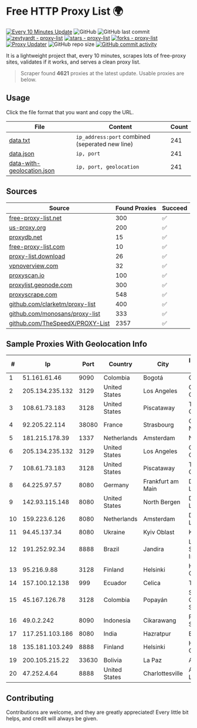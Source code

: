 
# Free HTTP Proxy List 🌍

[![Every 10 Minutes Update](https://github.com/mertguvencli/http-proxy-list/actions/workflows/main.yml/badge.svg?branch=main)](https://github.com/mertguvencli/http-proxy-list/actions/workflows/main.yml)
![GitHub](https://img.shields.io/github/license/mertguvencli/http-proxy-list)
![GitHub last commit](https://img.shields.io/github/last-commit/mertguvencli/http-proxy-list)
[![zevtyardt - proxy-list](https://img.shields.io/static/v1?label=zevtyardt&message=proxy-list&color=blue&logo=github)](https://github.com/zevtyardt/proxy-list "Go to GitHub repo")
[![stars - proxy-list](https://img.shields.io/github/stars/zevtyardt/proxy-list?style=social)](https://github.com/zevtyardt/proxy-list)
[![forks - proxy-list](https://img.shields.io/github/forks/zevtyardt/proxy-list?style=social)](https://github.com/zevtyardt/proxy-list)
[![Proxy Updater](https://github.com/zevtyardt/proxy-list/workflows/Proxy%20Updater/badge.svg)](https://github.com/zevtyardt/proxy-list/actions?query=workflow:"Proxy+Updater")
![GitHub repo size](https://img.shields.io/github/repo-size/zevtyardt/proxy-list)
[![GitHub commit activity](https://img.shields.io/github/commit-activity/m/zevtyardt/proxy-list?logo=commits)](https://github.com/zevtyardt/proxy-list/commits/main)

It is a lightweight project that, every 10 minutes, scrapes lots of free-proxy sites, validates if it works, and serves a clean proxy list.

> Scraper found **4621** proxies at the latest update. Usable proxies are below.

## Usage

Click the file format that you want and copy the URL.

|File|Content|Count|
|----|-------|-----|
|[data.txt](https://raw.githubusercontent.com/mertguvencli/http-proxy-list/main/proxy-list/data.txt)|`ip_address:port` combined (seperated new line)|241|
|[data.json](https://raw.githubusercontent.com/mertguvencli/http-proxy-list/main/proxy-list/data.json)|`ip, port`|241|
|[data-with-geolocation.json](https://raw.githubusercontent.com/mertguvencli/http-proxy-list/main/proxy-list/data-with-geolocation.json)|`ip, port, geolocation`|241|

## Sources

|Source|Found Proxies|Succeed|
|------|-------------|-------|
|[free-proxy-list.net](https://free-proxy-list.net)|300|✅|
|[us-proxy.org](https://www.us-proxy.org)|200|✅|
|[proxydb.net](http://proxydb.net)|15|✅|
|[free-proxy-list.com](https://free-proxy-list.com/?page=&port=&type%5B%5D=http&type%5B%5D=https&up_time=0&search=Search)|10|✅|
|[proxy-list.download](https://www.proxy-list.download/HTTP)|26|✅|
|[vpnoverview.com](https://vpnoverview.com/privacy/anonymous-browsing/free-proxy-servers)|32|✅|
|[proxyscan.io](https://www.proxyscan.io)|100|✅|
|[proxylist.geonode.com](https://proxylist.geonode.com/api/proxy-list?limit=300&page=1&sort_by=lastChecked&sort_type=desc&protocols=http,https)|300|✅|
|[proxyscrape.com](https://api.proxyscrape.com/v2/?request=displayproxies&protocol=http&timeout=10000&country=all&ssl=all&anonymity=all)|548|✅|
|[github.com/clarketm/proxy-list](https://raw.githubusercontent.com/clarketm/proxy-list/master/proxy-list-raw.txt)|400|✅|
|[github.com/monosans/proxy-list](https://raw.githubusercontent.com/monosans/proxy-list/main/proxies/http.txt)|333|✅|
|[github.com/TheSpeedX/PROXY-List](https://raw.githubusercontent.com/TheSpeedX/PROXY-List/master/http.txt)|2357|✅|


## Sample Proxies With Geolocation Info

|#|Ip|Port|Country|City|Internet Service Provider|
|-|--|----|-------|----|-------------------------|
|1|51.161.61.46|9090|Colombia|Bogotá|OVH Hosting|
|2|205.134.235.132|3129|United States|Los Angeles|Corporate Colocation Inc|
|3|108.61.73.183|3128|United States|Piscataway|The Constant Company|
|4|92.205.22.114|38080|France|Strasbourg|GD MASS Network|
|5|181.215.178.39|1337|Netherlands|Amsterdam|NovoServe B.V.|
|6|205.134.235.132|3129|United States|Los Angeles|Corporate Colocation Inc|
|7|108.61.73.183|3128|United States|Piscataway|The Constant Company|
|8|64.225.97.57|8080|Germany|Frankfurt am Main|DigitalOcean, LLC|
|9|142.93.115.148|8080|United States|North Bergen|DigitalOcean, LLC|
|10|159.223.6.126|8080|Netherlands|Amsterdam|DigitalOcean, LLC|
|11|94.45.137.34|8080|Ukraine|Kyiv Oblast|Kievline LLC|
|12|191.252.92.34|8888|Brazil|Jandira|Locaweb Serviços de Internet S/A|
|13|95.216.9.88|3128|Finland|Helsinki|Hetzner Online GmbH|
|14|157.100.12.138|999|Ecuador|Celica|Telconet S.A|
|15|45.167.126.78|3128|Colombia|Popayán|Sepcom Comunicaciones SAS|
|16|49.0.2.242|8090|Indonesia|Cikarawang|PT Usaha Adi Sanggoro|
|17|117.251.103.186|8080|India|Hazratpur|BSNL Internet|
|18|135.181.103.249|8888|Finland|Helsinki|Hetzner Online GmbH|
|19|200.105.215.22|33630|Bolivia|La Paz|AXS Bolivia S. A.|
|20|47.252.4.64|8888|United States|Charlottesville|Alibaba.com LLC|



## Contributing

Contributions are welcome, and they are greatly appreciated! Every
little bit helps, and credit will always be given.

